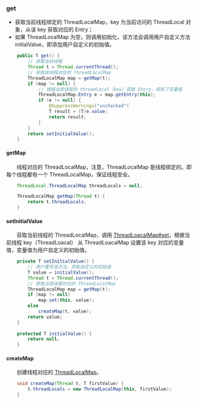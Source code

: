 ### get

- 获取当前线程绑定的 ThreadLocalMap，key 为当前访问的 ThreadLocal 对象，从该 key 获取对应的 Entry；
- 如果 ThreadLocalMap 为空，则调用初始化，该方法会调用用户自定义方法 initialValue，即添加用户自定义的初始值。

```java
    public T get() {
        // 获取当前线程
        Thread t = Thread.currentThread();
        // 获取该线程对应的 ThreadLocalMap
        ThreadLocalMap map = getMap(t);
        if (map != null) {
            // 根据当前线程的 threadLocal（key）获取 Entry，保存了变量值
            ThreadLocalMap.Entry e = map.getEntry(this);
            if (e != null) {
                @SuppressWarnings("unchecked")
                T result = (T)e.value;
                return result;
            }
        }
        return setInitialValue();
    }
```

#### getMap
　　线程对应的 ThreadLocalMap，注意，ThreadLocalMap 是线程绑定的。即每个线程都有一个 ThreadLocalMap，保证线程安全。

```java
    ThreadLocal.ThreadLocalMap threadLocals = null;

    ThreadLocalMap getMap(Thread t) {
        return t.threadLocals;
    }
```


#### setInitialValue
　　获取当前线程的 ThreadLocalMap，调用 [ThreadLoacalMap#set](https://github.com/martin-1992/Java-Lock-Notes/blob/master/ThreadLocal/ThreadLocalMap/set.md)，根据当前线程 key（ThreadLoacal） 从 ThreadLoacalMap 设置该 key 对应的变量值，变量值为用户自定义的初始值。

```java
    private T setInitialValue() {
        // 用户重写该方法，获取自定义的初始值
        T value = initialValue();
        Thread t = Thread.currentThread();
        // 获取当前线程对应的 ThreadLocalMap
        ThreadLocalMap map = getMap(t);
        if (map != null)
            map.set(this, value);
        else
            createMap(t, value);
        return value;
    }
    
    protected T initialValue() {
        return null;
    }
```

#### createMap
　　创建线程对应的 [ThreadLocalMap](https://github.com/martin-1992/Java-Lock-Notes/tree/master/ThreadLocal/ThreadLocalMap)。

```java 
    void createMap(Thread t, T firstValue) {
        t.threadLocals = new ThreadLocalMap(this, firstValue);
    }
```
